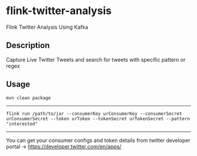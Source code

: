 # flink-twitter-analysis
Flink Twitter Analysis Using Kafka

## Description

Capture Live Twitter Tweets and search for tweets with specific pattern or regex

## Usage

``mvn clean package``

---
``flink run /path/to/jar --consumerKey urConsumerKey --consumerSecret urConsumerSecret --token urToken --tokenSecret urTokenSecret --pattern "interested"``
___

You can get your consumer configs and token details from twitter developer portal -> https://developer.twitter.com/en/apps/